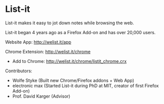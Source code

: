 List-it
=======

List-it makes it easy to jot down notes while browsing the web.

List-it began 4 years ago as a Firefox Add-on and has over 20,000 users.

Website App: http://welist.it/app

Chrome Extension: http://welist.it/chrome
- Add to Chrome: http://welist.it/chrome/listit_chrome.crx

Contributors:
  - Wolfe Styke (Built new Chrome/Firefox addons + Web App)
  - electronic max (Started List-it during PhD at MIT, creator of first Firefox Add-on)
  - Prof. David Karger (Advisor)